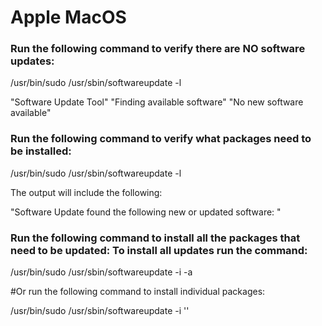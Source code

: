 # Apple MacOS

### Run the following command to verify there are NO software updates:

 /usr/bin/sudo /usr/sbin/softwareupdate -l 

"Software Update Tool"
"Finding available software"
"No new software available"

### Run the following command to verify what packages need to be installed:

/usr/bin/sudo /usr/sbin/softwareupdate -l

The output will include the following:

"Software Update found the following new or updated software: "

### Run the following command to install all the packages that need to be updated: To install all updates run the command:

/usr/bin/sudo /usr/sbin/softwareupdate -i -a

#Or run the following command to install individual packages:

 /usr/bin/sudo /usr/sbin/softwareupdate -i '<package name>'

